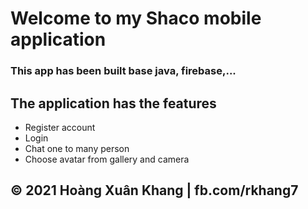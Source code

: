 # Welcome to my Shaco mobile application
### This app has been built base java, firebase,...
## The application has the features

* Register account
* Login
* Chat one to many person
* Choose avatar from gallery and camera

## © 2021 Hoàng Xuân Khang  | fb.com/rkhang7
